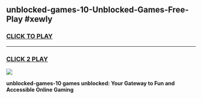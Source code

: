 
## unblocked-games-10-Unblocked-Games-Free-Play #xewly
<h3>
<a href="https://us.freeplayer.one?title=unblocked-games-10&ref=9M">CLICK TO PLAY</a></h3>
<hr>

<h3>
<a href="https://us.freeplayer.one?title=unblocked-games-10&ref=9M">CLICK 2 PLAY</a>
  
</h3>

<a href="https://us.freeplayer.one?title=unblocked-games-10&ref=9M"><img src="https://clearcache.store/games.png"></a>


**unblocked-games-10 games unblocked: Your Gateway to Fun and Accessible Online Gaming**
